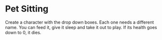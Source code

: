 # Pet Sitting

Create a character with the drop down boxes. Each one needs a different name.
You can feed it, give it sleep and take it out to play.
If its health goes down to 0, it dies.
